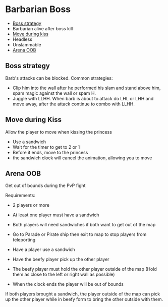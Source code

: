 # Barbarian Boss

- [Boss strategy](#boss)
- Barbarian alive after boss kill
- [Move during kiss](#move)
- Headless
- Unslammable
- [Arena OOB](#oob)

## <a name="boss"></a>Boss strategy

Barb's attacks can be blocked. Common strategies:

- Clip him into the wall after he performed his slam and stand above him, spam magic against the wall or spam H.
- Juggle with LLHH. When barb is about to attack do LHL or LHH and move away, after the attack continue to combo with LLHH.

## <a name="move"></a>Move during Kiss

Allow the player to move when kissing the princess

- Use a sandwich
- Wait for the timer to get to 2 or 1
- Before it ends, move to the princess
- the sandwich clock will cancel the animation, allowing you to move

## <a name="oob"></a>Arena OOB

Get out of bounds during the PvP fight

Requirements:

- 2 players or more
- At least one player must have a sandwich
- Both players will need sandwiches if both want to get out of the map
- Go to Parade or Pirate ship then exit to map to stop players from teleporting

- Have a player use a sandwich
- Have the beefy player pick up the other player
- The beefy player must hold the other player outside of the map (Hold them as close to the left or right wall as possible)
- When the clock ends the player will be out of bounds

If both players brought a sandwich, the player outside of the map can pick up the other player while in beefy form to bring the other outside with them.
